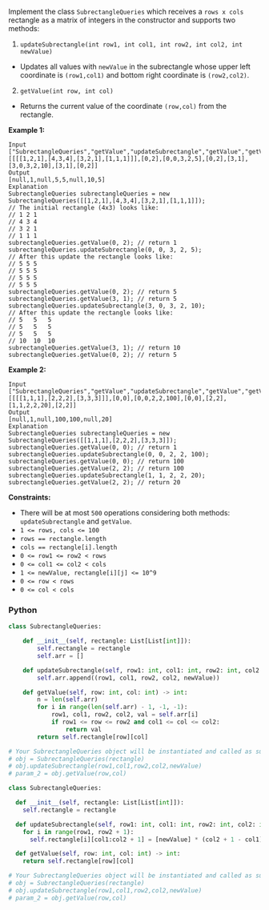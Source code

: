 Implement the class  `SubrectangleQueries` which receives a  `rows x cols`  rectangle as a matrix of integers in the
constructor and supports two methods:

1. `updateSubrectangle(int row1, int col1, int row2, int col2, int newValue)`

- Updates all values with  `newValue`  in the subrectangle whose upper left coordinate is  `(row1,col1)`  and bottom
  right coordinate is  `(row2,col2)`.

2. `getValue(int row, int col)`

- Returns the current value of the coordinate  `(row,col)`  from the rectangle.

**Example 1:**

```
Input
["SubrectangleQueries","getValue","updateSubrectangle","getValue","getValue","updateSubrectangle","getValue","getValue"]
[[[[1,2,1],[4,3,4],[3,2,1],[1,1,1]]],[0,2],[0,0,3,2,5],[0,2],[3,1],[3,0,3,2,10],[3,1],[0,2]]
Output
[null,1,null,5,5,null,10,5]
Explanation
SubrectangleQueries subrectangleQueries = new SubrectangleQueries([[1,2,1],[4,3,4],[3,2,1],[1,1,1]]);  
// The initial rectangle (4x3) looks like:
// 1 2 1
// 4 3 4
// 3 2 1
// 1 1 1
subrectangleQueries.getValue(0, 2); // return 1
subrectangleQueries.updateSubrectangle(0, 0, 3, 2, 5);
// After this update the rectangle looks like:
// 5 5 5
// 5 5 5
// 5 5 5
// 5 5 5 
subrectangleQueries.getValue(0, 2); // return 5
subrectangleQueries.getValue(3, 1); // return 5
subrectangleQueries.updateSubrectangle(3, 0, 3, 2, 10);
// After this update the rectangle looks like:
// 5   5   5
// 5   5   5
// 5   5   5
// 10  10  10 
subrectangleQueries.getValue(3, 1); // return 10
subrectangleQueries.getValue(0, 2); // return 5
```

**Example 2:**

```
Input
["SubrectangleQueries","getValue","updateSubrectangle","getValue","getValue","updateSubrectangle","getValue"]
[[[[1,1,1],[2,2,2],[3,3,3]]],[0,0],[0,0,2,2,100],[0,0],[2,2],[1,1,2,2,20],[2,2]]
Output
[null,1,null,100,100,null,20]
Explanation
SubrectangleQueries subrectangleQueries = new SubrectangleQueries([[1,1,1],[2,2,2],[3,3,3]]);
subrectangleQueries.getValue(0, 0); // return 1
subrectangleQueries.updateSubrectangle(0, 0, 2, 2, 100);
subrectangleQueries.getValue(0, 0); // return 100
subrectangleQueries.getValue(2, 2); // return 100
subrectangleQueries.updateSubrectangle(1, 1, 2, 2, 20);
subrectangleQueries.getValue(2, 2); // return 20
```

**Constraints:**

- There will be at most  `500` operations considering both methods: `updateSubrectangle`  and  `getValue`.
- `1 <= rows, cols <= 100`
- `rows == rectangle.length`
- `cols == rectangle[i].length`
- `0 <= row1 <= row2 < rows`
- `0 <= col1 <= col2 < cols`
- `1 <= newValue, rectangle[i][j] <= 10^9`
- `0 <= row < rows`
- `0 <= col < cols`

### Python

```py
class SubrectangleQueries:

    def __init__(self, rectangle: List[List[int]]):
        self.rectangle = rectangle
        self.arr = []

    def updateSubrectangle(self, row1: int, col1: int, row2: int, col2: int, newValue: int) -> None:
        self.arr.append((row1, col1, row2, col2, newValue))

    def getValue(self, row: int, col: int) -> int:
        n = len(self.arr)
        for i in range(len(self.arr) - 1, -1, -1):
            row1, col1, row2, col2, val = self.arr[i]
            if row1 <= row <= row2 and col1 <= col <= col2:
                return val
        return self.rectangle[row][col]

# Your SubrectangleQueries object will be instantiated and called as such:
# obj = SubrectangleQueries(rectangle)
# obj.updateSubrectangle(row1,col1,row2,col2,newValue)
# param_2 = obj.getValue(row,col)
```

```py
class SubrectangleQueries:

  def __init__(self, rectangle: List[List[int]]):
    self.rectangle = rectangle

  def updateSubrectangle(self, row1: int, col1: int, row2: int, col2: int, newValue: int) -> None:
    for i in range(row1, row2 + 1):
      self.rectangle[i][col1:col2 + 1] = [newValue] * (col2 + 1 - col1)

  def getValue(self, row: int, col: int) -> int:
    return self.rectangle[row][col]

# Your SubrectangleQueries object will be instantiated and called as such:
# obj = SubrectangleQueries(rectangle)
# obj.updateSubrectangle(row1,col1,row2,col2,newValue)
# param_2 = obj.getValue(row,col)
```